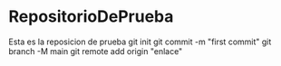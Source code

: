 # RepositorioDePrueba
Esta es la reposicion de prueba
git init
git commit -m "first commit" 
git branch -M main 
git remote add origin "enlace"

